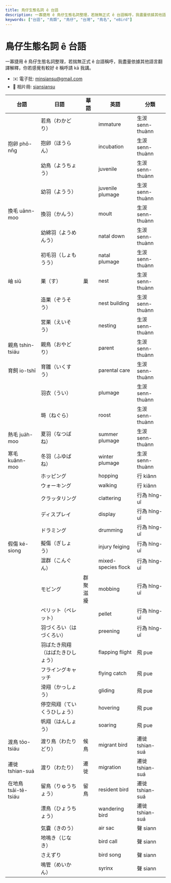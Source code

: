 ```yaml
---
title: 鳥仔生態名詞 ê 台語
description: 一寡捷用 ê 鳥仔生態名詞整理，若揣無正式 ê 台語稱呼，我盡量依據其他語言翻譯解釋，你若感覺有較好 ê 稱呼，請共我講。
keywords: ["台語", "鳥類", "鳥仔", "台灣", "鳥名", "eBird"]
---
```


# 鳥仔生態名詞 ê 台語

一寡捷用 ê 鳥仔生態名詞整理，若揣無正式 ê 台語稱呼，我盡量依據其他語言翻譯解釋，你若感覺有較好 ê 稱呼請 kā 我講。

- ✉️ 電子批: [minsiansu@gmail.com](mailto:minsiansu@gmail.com)
- 📸 相片冊: [siansiansu](https://www.instagram.com/siansiansu/)

| 台語                 | 日語                             | 華語     | 英語                | 分類             |
|----------------------|----------------------------------|----------|---------------------|------------------|
|                      | 若鳥（わかどり）                 |          | immature            | 生湠 senn-thuànn |
| 抱卵 phō-nn̄g         | 抱卵（ほうらん）                 |          | incubation          | 生湠 senn-thuànn |
|                      | 幼鳥（ようちょう）               |          | juvenile            | 生湠 senn-thuànn |
|                      | 幼羽（ようう）                   |          | juvenile plumage    | 生湠 senn-thuànn |
| 換毛 uānn-moo        | 換羽（かんう）                   |          | moult               | 生湠 senn-thuànn |
|                      | 幼綿羽（ようめんう）             |          | natal down          | 生湠 senn-thuànn |
|                      | 初毛羽（しょもうう）             |          | natal plumage       | 生湠 senn-thuànn |
| 岫 siū               | 巣（す）                         | 巢       | nest                | 生湠 senn-thuànn |
|                      | 造巣（ぞうそう）                 |          | nest building       | 生湠 senn-thuànn |
|                      | 営巣（えいそう）                 |          | nesting             | 生湠 senn-thuànn |
| 親鳥 tshin-tsiáu     | 親鳥（おやどり）                 |          | parent              | 生湠 senn-thuànn |
| 育飼 io-tshī         | 育雛（いくすう）                 |          | parental care       | 生湠 senn-thuànn |
|                      | 羽衣（うい）                     |          | plumage             | 生湠 senn-thuànn |
|                      | 塒（ねぐら）                     |          | roost               | 生湠 senn-thuànn |
| 熱毛 jua̍h-moo        | 夏羽（なつばね）                 |          | summer plumage      | 生湠 senn-thuànn |
| 寒毛 kuânn-moo       | 冬羽（ふゆばね）                 |          | winter plumage      | 生湠 senn-thuànn |
|                      | ホッピング                       |          | hopping             | 行 kiânn         |
|                      | ウォーキング                     |          | walking             | 行 kiânn         |
|                      | クラッタリング                   |          | clattering          | 行為 hîng-uî     |
|                      | ディスプレイ                     |          | display             | 行為 hîng-uî     |
|                      | ドラミング                       |          | drumming            | 行為 hîng-uî     |
| 假傷 ké-siong        | 擬傷（ぎしょう）                 |          | injury feiging      | 行為 hîng-uî     |
|                      | 混群（こんぐん）                 |          | mixed-species flock | 行為 hîng-uî     |
|                      | モビング                         | 群聚滋擾 | mobbing             | 行為 hîng-uî     |
|                      | ペリット（ペレット）             |          | pellet              | 行為 hîng-uî     |
|                      | 羽づくろい（はづくろい）         |          | preening            | 行為 hîng-uî     |
|                      | 羽ばたき飛翔（はばたきひしょう） |          | flapping flight     | 飛 pue           |
|                      | フライングキャッチ               |          | flying catch        | 飛 pue           |
|                      | 滑翔（かっしょう）               |          | gliding             | 飛 pue           |
|                      | 停空飛翔（ていくうひしょう）     |          | hovering            | 飛 pue           |
|                      | 帆翔（はんしょう）               |          | soaring             | 飛 pue           |
| 渡鳥 tōo-tsiáu       | 渡り鳥（わたりどり）             | 候鳥     | migrant bird        | 遷徙 tshian-suá  |
| 遷徙 tshian-suá      | 渡り（わたり）                   | 遷徙     | migration           | 遷徙 tshian-suá  |
| 在地鳥 tsāi-tē-tsiáu | 留鳥（りゅうちょう）             | 留鳥     | resident bird       | 遷徙 tshian-suá  |
|                      | 漂鳥（ひょうちょう）             |          | wandering bird      | 遷徙 tshian-suá  |
|                      | 気嚢（きのう）                   |          | air sac             | 聲 siann         |
|                      | 地鳴き（じなき）                 |          | bird call           | 聲 siann         |
|                      | さえずり                         |          | bird song           | 聲 siann         |
|                      | 鳴管（めいかん）                 |          | syrinx              | 聲 siann         |
